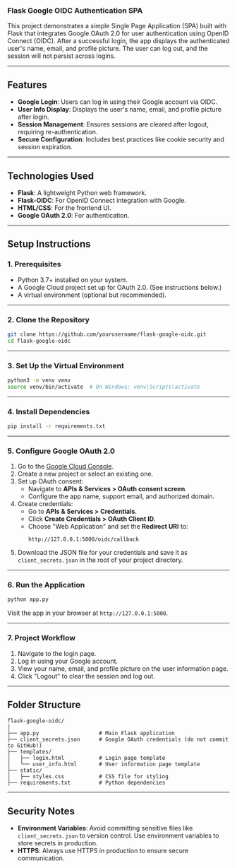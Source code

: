 ### Flask Google OIDC Authentication SPA

This project demonstrates a simple Single Page Application (SPA) built with Flask that integrates Google OAuth 2.0 for user authentication using OpenID Connect (OIDC). After a successful login, the app displays the authenticated user's name, email, and profile picture. The user can log out, and the session will not persist across logins.

---

## **Features**
- **Google Login**: Users can log in using their Google account via OIDC.
- **User Info Display**: Displays the user's name, email, and profile picture after login.
- **Session Management**: Ensures sessions are cleared after logout, requiring re-authentication.
- **Secure Configuration**: Includes best practices like cookie security and session expiration.

---

## **Technologies Used**
- **Flask**: A lightweight Python web framework.
- **Flask-OIDC**: For OpenID Connect integration with Google.
- **HTML/CSS**: For the frontend UI.
- **Google OAuth 2.0**: For authentication.

---

## **Setup Instructions**

### **1. Prerequisites**
- Python 3.7+ installed on your system.
- A Google Cloud project set up for OAuth 2.0. (See instructions below.)
- A virtual environment (optional but recommended).

---

### **2. Clone the Repository**
```bash
git clone https://github.com/yourusername/flask-google-oidc.git
cd flask-google-oidc
```

---

### **3. Set Up the Virtual Environment**
```bash
python3 -m venv venv
source venv/bin/activate  # On Windows: venv\Scripts\activate
```

---

### **4. Install Dependencies**
```bash
pip install -r requirements.txt
```

---

### **5. Configure Google OAuth 2.0**
1. Go to the [Google Cloud Console](https://console.cloud.google.com/).
2. Create a new project or select an existing one.
3. Set up OAuth consent:
   - Navigate to **APIs & Services > OAuth consent screen**.
   - Configure the app name, support email, and authorized domain.
4. Create credentials:
   - Go to **APIs & Services > Credentials**.
   - Click **Create Credentials > OAuth Client ID**.
   - Choose "Web Application" and set the **Redirect URI** to:
     ```
     http://127.0.0.1:5000/oidc/callback
     ```
5. Download the JSON file for your credentials and save it as `client_secrets.json` in the root of your project directory.

---

### **6. Run the Application**
```bash
python app.py
```
Visit the app in your browser at `http://127.0.0.1:5000`.

---

### **7. Project Workflow**
1. Navigate to the login page.
2. Log in using your Google account.
3. View your name, email, and profile picture on the user information page.
4. Click "Logout" to clear the session and log out.

---

## **Folder Structure**
```
flask-google-oidc/
│
├── app.py                   # Main Flask application
├── client_secrets.json      # Google OAuth credentials (do not commit to GitHub!)
├── templates/
│   ├── login.html           # Login page template
│   └── user_info.html       # User information page template
├── static/
│   ├── styles.css           # CSS file for styling
├── requirements.txt         # Python dependencies               
```

---

## **Security Notes**
- **Environment Variables**: Avoid committing sensitive files like `client_secrets.json` to version control. Use environment variables to store secrets in production.
- **HTTPS**: Always use HTTPS in production to ensure secure communication.
